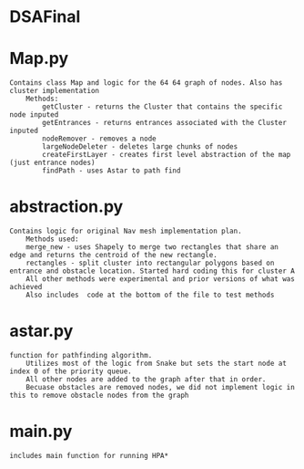 # DSAFinal

# Map.py
    Contains class Map and logic for the 64 64 graph of nodes. Also has cluster implementation
        Methods:
            getCluster - returns the Cluster that contains the specific node inputed
            getEntrances - returns entrances associated with the Cluster inputed
            nodeRemover - removes a node
            largeNodeDeleter - deletes large chunks of nodes
            createFirstLayer - creates first level abstraction of the map (just entrance nodes) 
            findPath - uses Astar to path find
  
# abstraction.py 
    Contains logic for original Nav mesh implementation plan. 
        Methods used: 
        merge_new - uses Shapely to merge two rectangles that share an edge and returns the centroid of the new rectangle.
        rectangles - split cluster into rectangular polygons based on entrance and obstacle location. Started hard coding this for cluster A
        All other methods were experimental and prior versions of what was achieved
        Also includes  code at the bottom of the file to test methods
          
# astar.py 
    function for pathfinding algorithm. 
        Utilizes most of the logic from Snake but sets the start node at index 0 of the priority queue.
        All other nodes are added to the graph after that in order. 
        Becuase obstacles are removed nodes, we did not implement logic in this to remove obstacle nodes from the graph
        
# main.py
    includes main function for running HPA*
    
